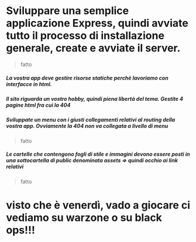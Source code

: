 # Sviluppare una semplice applicazione Express, quindi avviate tutto il processo di installazione generale, create e avviate il server.
> fatto
##### La vostra app  deve gestire risorse statiche perchè lavoriamo con interfacce in html.
##### Il sito riguarda un vostro hobby, quindi piena libertà del tema. Gestite 4 pagine html fra cui la 404
##### Sviluppate un menu con i giusti collegamenti relativi al routing della vostra app. Ovviamente la 404 non va collegata a livello di menu
> fatto
##### Le cartelle che contengono fogli di stile e immagini devono essere posti in una sottocartella di public denominata assets => quindi occhio ai link relativi
> fatto

# visto che è venerdì, vado a giocare ci vediamo su warzone o su black ops!!! 